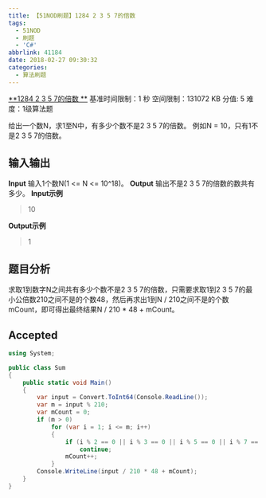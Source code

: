 ```yaml
---
title: 【51NOD刷题】1284 2 3 5 7的倍数
tags:
  - 51NOD
  - 刷题
  - 'C#'
abbrlink: 41184
date: 2018-02-27 09:30:32
categories:
  - 算法刷题
---
```

[**1284 2 3 5 7的倍数  **](http://www.51nod.com/onlineJudge/questionCode.html#!problemId=1284)
基准时间限制：1 秒 空间限制：131072 KB 分值: 5 难度：1级算法题

给出一个数N，求1至N中，有多少个数不是2 3 5 7的倍数。 例如N = 10，只有1不是2 3 5 7的倍数。
<!--more-->
## 输入输出
**Input**
输入1个数N(1 <= N <= 10^18)。
**Output**
输出不是2 3 5 7的倍数的数共有多少。
**Input示例**
>10

**Output示例**
>1

## 题目分析
求取1到数字N之间共有多少个数不是2 3 5 7的倍数，只需要求取1到2 3 5 7的最小公倍数210之间不是的个数48，然后再求出1到N / 210之间不是的个数mCount，即可得出最终结果N / 210 * 48 + mCount。
## Accepted
```csharp
using System;

public class Sum
{
    public static void Main()
    {
        var input = Convert.ToInt64(Console.ReadLine());
        var m = input % 210;
        var mCount = 0;
        if (m > 0)
            for (var i = 1; i <= m; i++)
            {
                if (i % 2 == 0 || i % 3 == 0 || i % 5 == 0 || i % 7 == 0)
                    continue;
                mCount++;
            }
        Console.WriteLine(input / 210 * 48 + mCount);
    }
}
```